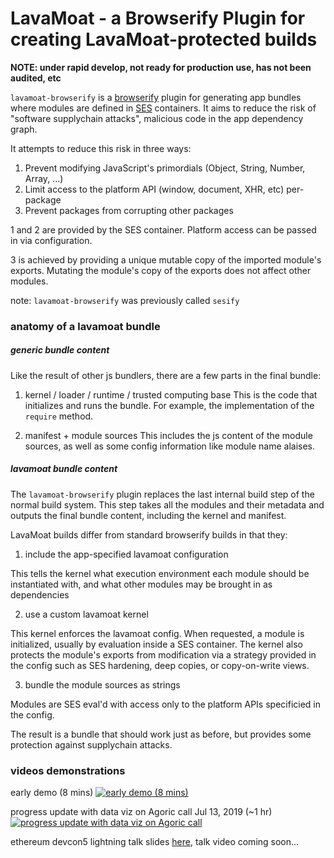 # LavaMoat - a Browserify Plugin for creating LavaMoat-protected builds

**NOTE: under rapid develop, not ready for production use, has not been audited, etc**

`lavamoat-browserify` is a [browserify][BrowserifyGithub] plugin for generating app bundles where modules are defined in [SES][SesGithub] containers. It aims to reduce the risk of "software supplychain attacks", malicious code in the app dependency graph.

It attempts to reduce this risk in three ways:
  1. Prevent modifying JavaScript's primordials (Object, String, Number, Array, ...)
  2. Limit access to the platform API (window, document, XHR, etc) per-package
  3. Prevent packages from corrupting other packages

1 and 2 are provided by the SES container. Platform access can be passed in via configuration.

3 is achieved by providing a unique mutable copy of the imported module's exports. Mutating the module's copy of the exports does not affect other modules.

note: `lavamoat-browserify` was previously called `sesify`

[BrowserifyGithub]: https://github.com/browserify/browserify
[SesGithub]: https://github.com/agoric/SES

### anatomy of a lavamoat bundle


##### generic bundle content

Like the result of other js bundlers, there are a few parts in the final bundle:

1. kernel / loader / runtime / trusted computing base
This is the code that initializes and runs the bundle. For example, the implementation of the `require` method.

2. manifest + module sources
This includes the js content of the module sources, as well as some config information like module name alaises.

##### lavamoat bundle content

The `lavamoat-browserify` plugin replaces the last internal build step of the normal build system. This step takes all the modules and their metadata and outputs the final bundle content, including the kernel and manifest.

LavaMoat builds differ from standard browserify builds in that they:

1. include the app-specified lavamoat configuration

This tells the kernel what execution environment each module should be instantiated with, and what other modules may be brought in as dependencies

2. use a custom lavamoat kernel

This kernel enforces the lavamoat config. When requested, a module is initialized, usually by evaluation inside a SES container. The kernel also protects the module's exports from modification via a strategy provided in the config such as SES hardening, deep copies, or copy-on-write views.

3. bundle the module sources as strings

Modules are SES eval'd with access only to the platform APIs specificied in the config.

The result is a bundle that should work just as before, but provides some protection against supplychain attacks.


### videos demonstrations

early demo (8 mins)
[![early demo (8 mins)](https://img.youtube.com/vi/S2_rjQ-_Nnw/0.jpg)](https://www.youtube.com/watch?v=S2_rjQ-_Nnw)

progress update with data viz on Agoric call Jul 13, 2019 (~1 hr)
[![progress update with data viz on Agoric call](https://img.youtube.com/vi/jMWXA4JqFqI/0.jpg)](https://www.youtube.com/watch?v=jMWXA4JqFqI)

ethereum devcon5 lightning talk
slides [here](https://kumavis.github.io/talk-lavamoat-devcon5/#/), talk video coming soon...
